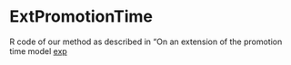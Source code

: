 # ExtPromotionTime
R code of our method as described in “On an extension of the promotion time model [exp](https://arxiv.org/abs/1806.01082)
